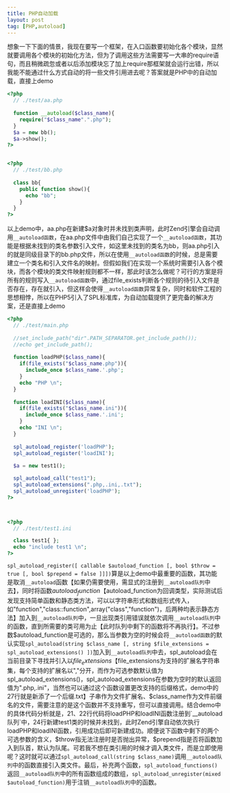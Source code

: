 ```yaml
---
title: PHP自动加载
layout: post
tag: [PHP,autoload]
---
```


想象一下下面的情景，我现在要写一个框架，在入口函数要初始化各个模块，显然就要调用各个模块的初始化方法，但为了调用这些方法需要写一大串的require语句，而且稍微疏忽或者以后添加模块忘了加上require那框架就会运行出错，所以我能不能通过什么方式自动的将一些文件引用进去呢？答案就是PHP中的自动加载，直接上demo

```PHP
<?php
  // ./test/aa.php
  
  function __autoload($class_name){
    require("$class_name".".php");
  }
  $a = new bb();
  $a->show();
?>


<?php
  // ./test/bb.php
  
  class bb{
    public function show(){
      echo "bb";
    }
  }
?>
```

以上demo中，aa.php在新建$a对象时并未找到类声明，此时Zend引擎会自动调用`__autoload函数`，在aa.php文件中由我们自己实现了一个`__autoload函数`，其功能是根据未找到的类名参数引入文件，如这里未找到的类名为bb，则aa.php引入的就是同级目录下的bb.php文件，所以在使用`__autoload函数`的时候，总是需要建立一个类名和引入文件名的映射。但假如我们在实现一个系统时需要引入各个模块，而各个模块的类文件映射规则都不一样，那此时该怎么做呢？可行的方案是将所有的规则写入`__autoload函数`中，通过file_exists判断各个规则的待引入文件是否存在，存在就引入，但这样会使得`__autoload函数`异常复杂，同时和软件工程的思想相悖，所以在PHP5引入了SPL标准库，为自动加载提供了更完备的解决方案，还是直接上demo

```PHP
<?php
  // ./test/main.php
  
  //set_include_path("dir".PATH_SEPARATOR.get_include_path());
  //echo get_include_path();
	
  function loadPHP($class_name){
    if(file_exists("$class_name.php")){
      include_once $class_name.'.php';
    }	
    echo "PHP \n";
  }
	
  function loadINI($class_name){
    if(file_exists("$class_name.ini")){
      include_once $class_name.'.ini';
    }
    echo "INI \n";
  }
		
  spl_autoload_register('loadPHP');
  spl_autoload_register('loadINI');
	
  $a = new test1();

  spl_autoload_call("test1");
  spl_autoload_extensions(".php,.ini,.txt");
  spl_autoload_unregister('loadPHP');
?>



<?php
  // ./test/test1.ini

  class test1{ };
  echo "include test1 \n";
?>
```

`spl_autoload_register([ callable $autoload_function [, bool $throw = true [, bool $prepend = false ]]])`算是以上demo中最重要的函数，其功能是取消`__autoload`函数【如果仍需要使用，需显式的注册到`__autoload队列`中去】，同时将函数$autoload_function【$autoload_function为回调类型，实际测试后发现支持简单函数和静态类方法，可以以字符串形式和数组形式传入，如"function","class::function",array("class","function")，后两种均表示静态方法】加入到`__autoload队列`中，一旦出现类引用错误就依次调用`__autoload队列`中的函数，直到所需要的类可用为止【此时队列中剩下的函数将不再执行】。不过参数$autoload_function是可选的，那么当参数为空的时候会将`__autoload函数`的默认实现`spl_autoload(string $class_name [, string $file_extensions = spl_autoload_extensions() ])`加入到`__autoload队列`中去，spl_autoload会在当前目录下寻找并引入以$file_extensions【$file_extensions为支持的扩展名字符串集，每个支持的扩展名以","分开，而作为可选参数默认值为spl_autoload_extensions()，spl_autoload_extensions在参数为空时的默认返回值为".php,.ini"，当然也可以通过这个函数设置更改支持的后缀格式，demo中的27行就是新添了一个后缀.txt】子串作为文件扩展名、$class_name作为文件前缀名的文件，需要注意的是这个函数并不支持重写，但可以直接调用。结合demo中的具体代码分析就是，21、22行代码将loadPHP和loadINI函数注册到`__autoload队列`中，24行新建test1类的时候并未找到，此时Zend引擎自动依次执行loadPHP和loadINI函数，引用成功后即可新建成功。顺便说下函数中剩下的两个可选参数的含义，$throw指无法注册时是否抛出异常，$prepend指是否将函数加入到队首，默认为队尾。可若我不想在类引用的时候才调入类文件，而是立即使用呢？这时就可以通过`spl_autoload_call(string $class_name)`调用`__autoload队列`中的函数直接引入类文件。最后，补充两个函数，`spl_autoload_functions()`返回`__autoload队列`中的所有函数组成的数组，`spl_autoload_unregister(mixed $autoload_function)`用于注销`__autoload队列`中的函数。

